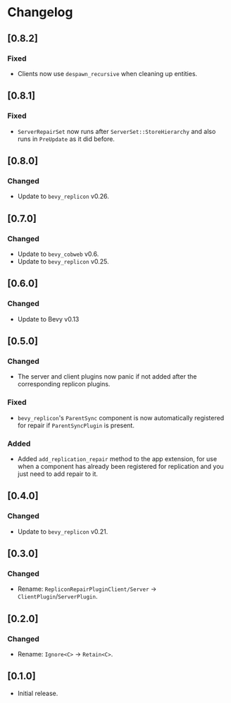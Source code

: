 # Changelog

## [0.8.2]

### Fixed

- Clients now use `despawn_recursive` when cleaning up entities.


## [0.8.1]

### Fixed

- `ServerRepairSet` now runs after `ServerSet::StoreHierarchy` and also runs in `PreUpdate` as it did before.


## [0.8.0]

### Changed

- Update to `bevy_replicon` v0.26.


## [0.7.0]

### Changed

- Update to `bevy_cobweb` v0.6.
- Update to `bevy_replicon` v0.25.


## [0.6.0]

### Changed

- Update to Bevy v0.13


## [0.5.0]

### Changed

- The server and client plugins now panic if not added after the corresponding replicon plugins.

### Fixed

- `bevy_replicon`'s `ParentSync` component is now automatically registered for repair if `ParentSyncPlugin` is present.

### Added

- Added `add_replication_repair` method to the app extension, for use when a component has already been registered for replication and you just need to add repair to it.


## [0.4.0]

### Changed

- Update to `bevy_replicon` v0.21.


## [0.3.0]

### Changed

- Rename: `RepliconRepairPluginClient/Server` -> `ClientPlugin`/`ServerPlugin`.


## [0.2.0]

### Changed

- Rename: `Ignore<C>` -> `Retain<C>`.


## [0.1.0]

- Initial release.
